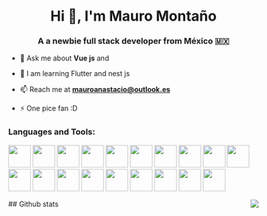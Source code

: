 <h1 align="center">Hi 👋, I'm Mauro Montaño </h1>

<h3 align="center">A a newbie full stack developer from México 🇲🇽 </h3>


- 💬 Ask me about **Vue js** and

- 🌱 I am learning Flutter and nest js

- 📫 Reach me at **mauroanastacio@outlook.es**

- ⚡ One pice fan :D


<h3 align="left">Languages and Tools:</h3>
<p align="left" >

  <a> <img src="https://cdn.jsdelivr.net/gh/devicons/devicon/icons/dart/dart-original.svg"  width="45" height="45"/> </a>
   <a> <img src="https://cdn.jsdelivr.net/gh/devicons/devicon/icons/flutter/flutter-original.svg" width="45" height="45"/> </a>
   <a> <img src="https://cdn.jsdelivr.net/gh/devicons/devicon/icons/vuejs/vuejs-original.svg"  width="45" height="45"/> </a>
   <a> <img src="https://cdn.jsdelivr.net/gh/devicons/devicon/icons/vuetify/vuetify-original.svg"  width="45" height="45"/> </a>
   <a> <img src="https://cdn.jsdelivr.net/gh/devicons/devicon/icons/express/express-original.svg"  width="45" height="45"/> </a>
   <a> <img src="https://cdn.jsdelivr.net/gh/devicons/devicon/icons/typescript/typescript-original.svg"  width="45" height="45"/> </a>
   <a> <img src="https://cdn.jsdelivr.net/gh/devicons/devicon/icons/javascript/javascript-original.svg"  width="45" height="45"/> </a>
   <a> <img src="https://cdn.jsdelivr.net/gh/devicons/devicon/icons/azure/azure-original.svg"  width="45" height="45"/> </a>
   <a> <img src="https://cdn.jsdelivr.net/gh/devicons/devicon/icons/cplusplus/cplusplus-original.svg"  width="45" height="45"/> </a>
   <a> <img src="https://cdn.jsdelivr.net/gh/devicons/devicon/icons/css3/css3-original.svg"  width="45" height="45"/> </a>
   <a> <img src="https://cdn.jsdelivr.net/gh/devicons/devicon/icons/html5/html5-original.svg"  width="45" height="45"/> </a>
   <a> <img src="https://cdn.jsdelivr.net/gh/devicons/devicon/icons/github/github-original.svg"  width="45" height="45"/> </a>
   <a> <img src="https://cdn.jsdelivr.net/gh/devicons/devicon/icons/git/git-original.svg"  width="45" height="45"/> </a>
   <a> <img src="https://cdn.jsdelivr.net/gh/devicons/devicon/icons/jest/jest-plain.svg"  width="45" height="45"/> </a>
   <a> <img src="https://cdn.jsdelivr.net/gh/devicons/devicon/icons/python/python-original.svg"  width="45" height="45"/> </a>
   <a> <img src="https://cdn.jsdelivr.net/gh/devicons/devicon/icons/qt/qt-original.svg"  width="45" height="45"/> </a>
   <a> <img src="https://cdn.jsdelivr.net/gh/devicons/devicon/icons/fastapi/fastapi-original.svg"  width="45" height="45"/> </a>
   <a> <img src="https://cdn.jsdelivr.net/gh/devicons/devicon/icons/ubuntu/ubuntu-plain.svg"  width="45" height="45"/> </a>
   <a> <img src="https://cdn.jsdelivr.net/gh/devicons/devicon/icons/postgresql/postgresql-original.svg"  width="45" height="45"/> </a>
 </p>
 ## Github stats
<a href="https://github.com/anuraghazra/github-readme-stats">
  <img align="right" src="https://github-readme-stats.vercel.app/api?username=MauroMontan&show_icons=true&theme=gruvbox" />
</a>
